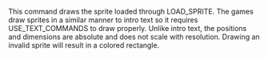 This command draws the sprite loaded through LOAD_SPRITE. The games draw sprites in a similar manner to intro text so it requires USE_TEXT_COMMANDS to draw properly. Unlike intro text, the positions and dimensions are absolute and does not scale with resolution. Drawing an invalid sprite will result in a colored rectangle.